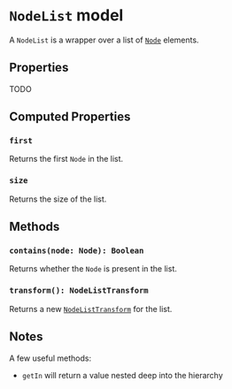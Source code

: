 # `NodeList` model

A `NodeList` is a wrapper over a list of [`Node`](../Node.md) elements.

## Properties

TODO

## Computed Properties

### `first`

Returns the first `Node` in the list.

### `size`

Returns the size of the list.

## Methods

### `contains(node: Node): Boolean`

Returns whether the `Node` is present in the list.

### `transform(): NodeListTransform`

Returns a new [`NodeListTransform`](./NodeListTransform.md) for the list.

## Notes

A few useful methods:

* `getIn` will return a value nested deep into the hierarchy 